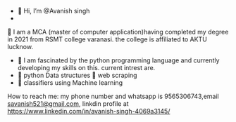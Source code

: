 - 👋 Hi, I’m @Avanish singh
-



👀 I am a MCA (master of computer application)having completed my degree in 2021 from RSMT college varanasi. the college is affiliated to AKTU lucknow.
- 🌱 I am fascinated by the python programming language and currently developing my skills on this. current intrest are.
- 💞️ python Data structures
  💞️ web scraping 
- 💞️ classifiers using Machine learning


How to reach me: my phone number and whatsapp is 9565306743,email savanish521@gmail.com, linkdin profile at https://www.linkedin.com/in/avanish-singh-4069a3145/
